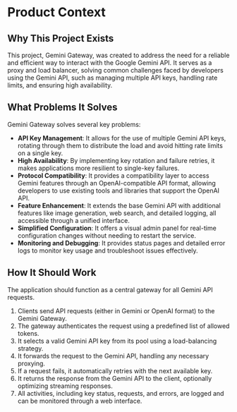 # Product Context

## Why This Project Exists

This project, Gemini Gateway, was created to address the need for a reliable and efficient way to interact with the Google Gemini API. It serves as a proxy and load balancer, solving common challenges faced by developers using the Gemini API, such as managing multiple API keys, handling rate limits, and ensuring high availability.

## What Problems It Solves

Gemini Gateway solves several key problems:

*   **API Key Management**: It allows for the use of multiple Gemini API keys, rotating through them to distribute the load and avoid hitting rate limits on a single key.
*   **High Availability**: By implementing key rotation and failure retries, it makes applications more resilient to single-key failures.
*   **Protocol Compatibility**: It provides a compatibility layer to access Gemini features through an OpenAI-compatible API format, allowing developers to use existing tools and libraries that support the OpenAI API.
*   **Feature Enhancement**: It extends the base Gemini API with additional features like image generation, web search, and detailed logging, all accessible through a unified interface.
*   **Simplified Configuration**: It offers a visual admin panel for real-time configuration changes without needing to restart the service.
*   **Monitoring and Debugging**: It provides status pages and detailed error logs to monitor key usage and troubleshoot issues effectively.

## How It Should Work

The application should function as a central gateway for all Gemini API requests.

1.  Clients send API requests (either in Gemini or OpenAI format) to the Gemini Gateway.
2.  The gateway authenticates the request using a predefined list of allowed tokens.
3.  It selects a valid Gemini API key from its pool using a load-balancing strategy.
4.  It forwards the request to the Gemini API, handling any necessary proxying.
5.  If a request fails, it automatically retries with the next available key.
6.  It returns the response from the Gemini API to the client, optionally optimizing streaming responses.
7.  All activities, including key status, requests, and errors, are logged and can be monitored through a web interface.
